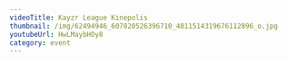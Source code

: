 ```yaml
---
videoTitle: Kayzr League Kinepolis
thumbnail: /img/62494946_607820526396710_4811514319676112896_o.jpg
youtubeUrl: HwLMaybHOy8
category: event
---
```


